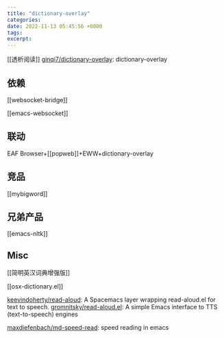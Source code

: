 ```yaml
---
title: "dictionary-overlay"
categories: 
date: 2022-11-13 05:45:56 +0800
tags: 
excerpt: 
---
```


[[透析阅读]]
[ginqi7/dictionary-overlay](https://github.com/ginqi7/dictionary-overlay): dictionary-overlay

## 依赖

[[websocket-bridge]]

[[emacs-websocket]]

## 联动

EAF Browser+[[popweb]]+EWW+dictionary-overlay

## 竞品

[[mybigword]]

## 兄弟产品

[[emacs-nltk]]



## Misc

[[简明英汉词典增强版]]

[[osx-dictionary.el]]

[keevindoherty/read-aloud](https://github.com/keevindoherty/read-aloud): A Spacemacs layer wrapping read-aloud.el for text to speech.
[gromnitsky/read-aloud.el](https://github.com/gromnitsky/read-aloud.el): A simple Emacs interface to TTS (text-to-speech) engines

[maxdiefenbach/md-speed-read](https://github.com/maxdiefenbach/md-speed-read): speed reading in emacs

